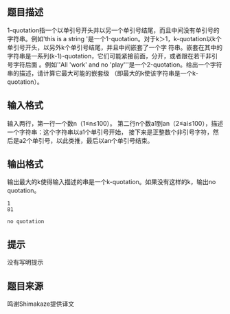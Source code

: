 


## 题目描述
1-quotation指一个以单引号开头并以另一个单引号结尾，而且中间没有单引号的字符串。例如'this is a string
'是一个1-quotation。对于k＞1，k-quotation以k个单引号开头，以另外k个单引号结尾，并且中间嵌套了一个字
符串。嵌套在其中的字符串是一系列(k-1)-quotation，它们可能紧接前面，分开，或者跟在若干非引号字符后面
。例如''All 'work' and no 'play'''是一个2-quotation。给出一个字符串的描述，请计算它最大可能的嵌套级
（即最大的k使该字符串是一个k-quotation）。
## 输入格式
输入两行，第一行一个数n（1≤n≤100）。
第二行n个数a1到an（2≤ai≤100），描述一个字符串：这个字符串以a1个单引号开始，
接下来是正整数个非引号字符，然后是a2个单引号，以此类推，最后以an个单引号结束。
## 输出格式
输出最大的k使得输入描述的串是一个k-quotation。如果没有这样的k，输出no quotation。

```input1
1
81

```
```output1
no quotation
```

## 提示
没有写明提示
## 题目来源
鸣谢Shimakaze提供译文


